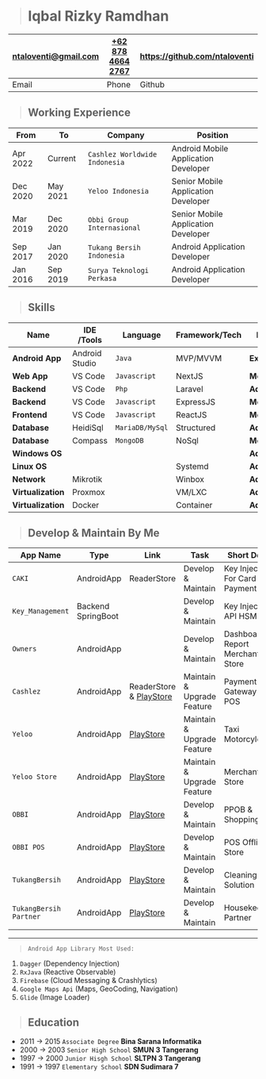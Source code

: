 > # Iqbal Rizky Ramdhan
| [ntaloventi@gmail.com](mailto:ntaloventi@gmail.com) | [+62 878 4664 2767](tel:+6287846642767) | https://github.com/ntaloventi |
|-|-|-|
| Email | Phone | Github|


> ## Working Experience
| From | To | Company | Position |
|-|-|-|-|
| Apr 2022 | Current | `Cashlez Worldwide Indonesia` | Android Mobile Application Developer |
| Dec 2020 | May 2021 | `Yeloo Indonesia` | Senior Mobile Application Developer |
| Mar 2019 | Dec 2020 | `Obbi Group Internasional` | Senior Mobile Application Developer |
| Sep 2017 | Jan 2020 | `Tukang Bersih Indonesia` | Android Application Developer |
| Jan 2016 | Sep 2019 | `Surya Teknologi Perkasa` | Android Application Developer |

> ## Skills
| Name | IDE /Tools| Language | Framework/Tech | Level |
|-|-|-|-|-|
| **Android App** | Android Studio | `Java` | MVP/MVVM | **Expert** |
| **Web App** | VS Code | `Javascript` | NextJS | **Medium** |
| **Backend** | VS Code | `Php` | Laravel | **Advance** |
| **Backend** | VS Code | `Javascript` | ExpressJS | **Medium** |
| **Frontend** | VS Code | `Javascript` | ReactJS | **Medium** |
| **Database** | HeidiSql | `MariaDB/MySql` | Structured | **Advance** |
| **Database** | Compass | `MongoDB` | NoSql | **Medium** |
| **Windows OS** | | | | **Advance** |
| **Linux OS** | | | Systemd | **Advance** |
| **Network** | Mikrotik | | Winbox | **Advance** |
| **Virtualization** | Proxmox | | VM/LXC| **Advance** |
| **Virtualization** | Docker | | Container| **Advance** |

> ## Develop & Maintain By Me
| App Name | Type | Link | Task | Short Desc |
|-|-|-|-|-|
| `CAKI` | AndroidApp | ReaderStore | Develop & Maintain | Key Injection For Card Payment |
| `Key_Management` | Backend SpringBoot | | Develop & Maintain | Key Injection API HSM |
| `Owners` | AndroidApp | | Develop & Maintain | Dashboard & Report Merchant Store |
| `Cashlez` | AndroidApp | ReaderStore & [PlayStore](https://play.google.com/store/apps/details?id=com.cashlez.android.garuda) | Maintain & Upgrade Feature | Payment Gateway & POS |
| `Yeloo` | AndroidApp | [PlayStore](https://play.google.com/store/apps/details?id=com.yeloo.user) | Maintain & Upgrade Feature | Taxi Motorcyle |
| `Yeloo Store` | AndroidApp | [PlayStore](https://play.google.com/store/apps/details?id=com.yeloo.store) | Maintain & Upgrade Feature | Merchant Store |
| `OBBI` | AndroidApp | [PlayStore](https://play.google.com/store/apps/details?id=id.obbi.obbicust) | Develop & Maintain | PPOB & Shopping |
| `OBBI POS` | AndroidApp | [PlayStore](https://play.google.com/store/apps/details?id=id.obbi.obbipos) | Develop & Maintain | POS Offline Store |
| `TukangBersih` | AndroidApp | [PlayStore](https://play.google.com/store/apps/details?id=com.tukangbersih.tbicust) | Develop & Maintain | Cleaning Solution |
| `TukangBersih Partner` | AndroidApp | [PlayStore](https://play.google.com/store/apps/details?id=com.tukangbersih.tbipartner) | Develop & Maintain | Housekeeper Partner |
---

>`Android App Library Most Used:`
1. `Dagger` (Dependency Injection)
2. `RxJava` (Reactive Observable)
3. `Firebase` (Cloud Messaging & Crashlytics)
4. `Google Maps Api` (Maps, GeoCoding, Navigation)
5. `Glide` (Image Loader)

> ## Education
- 2011 -> 2015 `Associate Degree` **Bina Sarana Informatika** 
- 2000 -> 2003 `Senior High School` **SMUN 3 Tangerang**
- 1997 -> 2000 `Junior Hisgh School` **SLTPN 3 Tangerang**
- 1991 -> 1997 `Elementary School` **SDN Sudimara 7**

